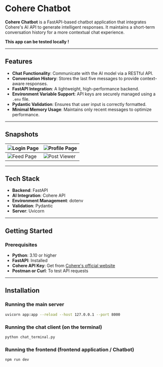 # Cohere Chatbot

**Cohere Chatbot** is a FastAPI-based chatbot application that integrates Cohere's AI API to generate intelligent responses. It maintains a short-term conversation history for a more contextual chat experience.

**This app can be tested locally !**

---

## Features

- **Chat Functionality**: Communicate with the AI model via a RESTful API.
- **Conversation History**: Stores the last five messages to provide context-aware responses.
- **FastAPI Integration**: A lightweight, high-performance backend.
- **Environment Variable Support**: API keys are securely managed using a `.env` file.
- **Pydantic Validation**: Ensures that user input is correctly formatted.
- **Minimal Memory Usage**: Maintains only recent messages to optimize performance.

---

## Snapshots

| ![Login Page](https://github.com/user-attachments/assets/9baac6e3-9cd4-48fe-b9d2-9a70c809fd97) | ![Profile Page](https://github.com/user-attachments/assets/eb9b7888-155c-458a-99d6-cf3c24666336) |
| ------------------------------------------------------------------------------------------------------------- | ------------------------------------------------------------------------------------------------------------- |
| ![Feed Page](https://github.com/user-attachments/assets/b23323ca-8b11-4e6c-84a5-88871f92ba54) | ![Post Viewer](https://github.com/user-attachments/assets/41b69a34-5649-4a5b-8c05-d64682e06f10)           |

---

## Tech Stack

- **Backend**: FastAPI  
- **AI Integration**: Cohere API  
- **Environment Management**: dotenv  
- **Validation**: Pydantic  
- **Server**: Uvicorn  

---

## Getting Started

### Prerequisites

- **Python**: 3.10 or higher  
- **FastAPI**: Installed  
- **Cohere API Key**: Get from [Cohere's official website](https://cohere.com/)  
- **Postman or Curl**: To test API requests  

---

## Installation

### Running the main server
```sh
uvicorn app:app --reload --host 127.0.0.1 --port 8000
```

### Running the chat client (on the terminal)
```sh
python chat_terminal.py
```

### Running the frontend (frontend application / Chatbot)
```sh
npm run dev
```